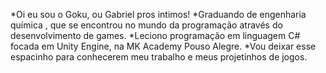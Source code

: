 *Oi eu sou o Goku, ou Gabriel pros intimos!
*Graduando de engenharia química , que se encontrou no mundo da programação através do desenvolvimento de games.
*Leciono programação em linguagem C# focada em Unity Engine, na MK Academy Pouso Alegre. 
*Vou deixar esse espacinho para conhecerem meu trabalho e meus projetinhos de jogos.
